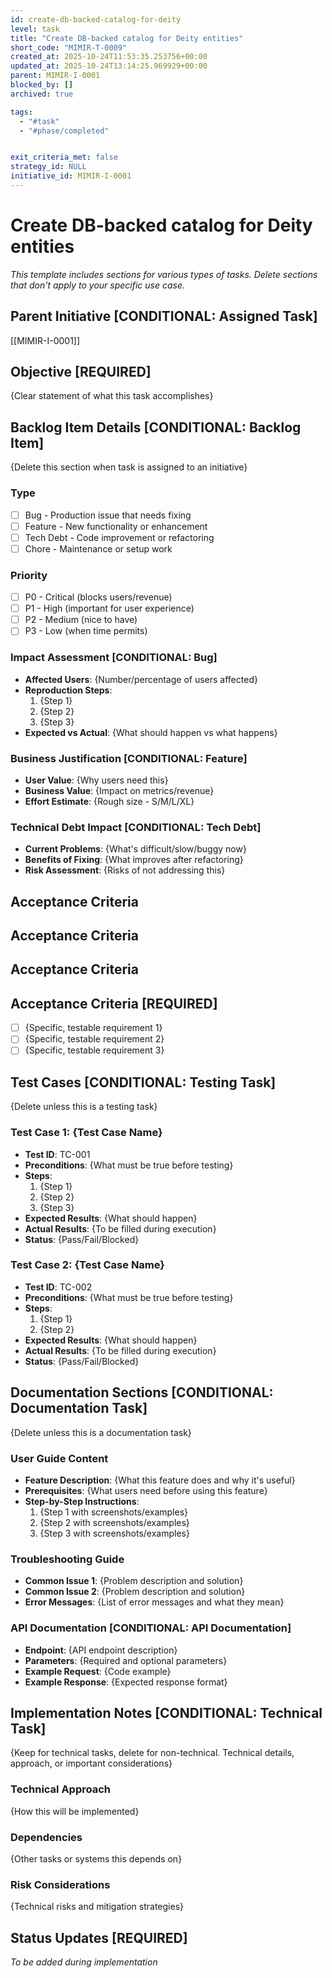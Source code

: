 ```yaml
---
id: create-db-backed-catalog-for-deity
level: task
title: "Create DB-backed catalog for Deity entities"
short_code: "MIMIR-T-0009"
created_at: 2025-10-24T11:53:35.253756+00:00
updated_at: 2025-10-24T13:14:25.969929+00:00
parent: MIMIR-I-0001
blocked_by: []
archived: true

tags:
  - "#task"
  - "#phase/completed"


exit_criteria_met: false
strategy_id: NULL
initiative_id: MIMIR-I-0001
---
```


# Create DB-backed catalog for Deity entities

*This template includes sections for various types of tasks. Delete sections that don't apply to your specific use case.*

## Parent Initiative **[CONDITIONAL: Assigned Task]**

[[MIMIR-I-0001]]

## Objective **[REQUIRED]**

{Clear statement of what this task accomplishes}

## Backlog Item Details **[CONDITIONAL: Backlog Item]**

{Delete this section when task is assigned to an initiative}

### Type
- [ ] Bug - Production issue that needs fixing
- [ ] Feature - New functionality or enhancement  
- [ ] Tech Debt - Code improvement or refactoring
- [ ] Chore - Maintenance or setup work

### Priority
- [ ] P0 - Critical (blocks users/revenue)
- [ ] P1 - High (important for user experience)
- [ ] P2 - Medium (nice to have)
- [ ] P3 - Low (when time permits)

### Impact Assessment **[CONDITIONAL: Bug]**
- **Affected Users**: {Number/percentage of users affected}
- **Reproduction Steps**: 
  1. {Step 1}
  2. {Step 2}
  3. {Step 3}
- **Expected vs Actual**: {What should happen vs what happens}

### Business Justification **[CONDITIONAL: Feature]**
- **User Value**: {Why users need this}
- **Business Value**: {Impact on metrics/revenue}
- **Effort Estimate**: {Rough size - S/M/L/XL}

### Technical Debt Impact **[CONDITIONAL: Tech Debt]**
- **Current Problems**: {What's difficult/slow/buggy now}
- **Benefits of Fixing**: {What improves after refactoring}
- **Risk Assessment**: {Risks of not addressing this}

## Acceptance Criteria

## Acceptance Criteria

## Acceptance Criteria

## Acceptance Criteria **[REQUIRED]**

- [ ] {Specific, testable requirement 1}
- [ ] {Specific, testable requirement 2}
- [ ] {Specific, testable requirement 3}

## Test Cases **[CONDITIONAL: Testing Task]**

{Delete unless this is a testing task}

### Test Case 1: {Test Case Name}
- **Test ID**: TC-001
- **Preconditions**: {What must be true before testing}
- **Steps**: 
  1. {Step 1}
  2. {Step 2}
  3. {Step 3}
- **Expected Results**: {What should happen}
- **Actual Results**: {To be filled during execution}
- **Status**: {Pass/Fail/Blocked}

### Test Case 2: {Test Case Name}
- **Test ID**: TC-002
- **Preconditions**: {What must be true before testing}
- **Steps**: 
  1. {Step 1}
  2. {Step 2}
- **Expected Results**: {What should happen}
- **Actual Results**: {To be filled during execution}
- **Status**: {Pass/Fail/Blocked}

## Documentation Sections **[CONDITIONAL: Documentation Task]**

{Delete unless this is a documentation task}

### User Guide Content
- **Feature Description**: {What this feature does and why it's useful}
- **Prerequisites**: {What users need before using this feature}
- **Step-by-Step Instructions**:
  1. {Step 1 with screenshots/examples}
  2. {Step 2 with screenshots/examples}
  3. {Step 3 with screenshots/examples}

### Troubleshooting Guide
- **Common Issue 1**: {Problem description and solution}
- **Common Issue 2**: {Problem description and solution}
- **Error Messages**: {List of error messages and what they mean}

### API Documentation **[CONDITIONAL: API Documentation]**
- **Endpoint**: {API endpoint description}
- **Parameters**: {Required and optional parameters}
- **Example Request**: {Code example}
- **Example Response**: {Expected response format}

## Implementation Notes **[CONDITIONAL: Technical Task]**

{Keep for technical tasks, delete for non-technical. Technical details, approach, or important considerations}

### Technical Approach
{How this will be implemented}

### Dependencies
{Other tasks or systems this depends on}

### Risk Considerations
{Technical risks and mitigation strategies}

## Status Updates **[REQUIRED]**

*To be added during implementation*